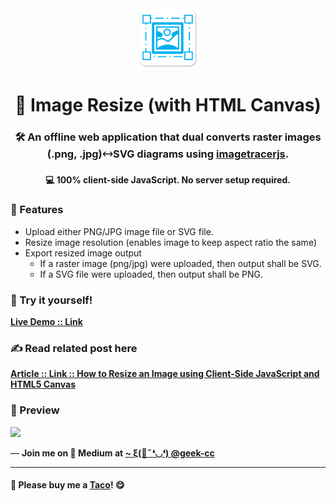 <div align="center">
  <img src="https://github.com/incubated-geek-cc/png-svg-convertor/raw/main/img/logo.png" width="96" alt="logo">

  # 📐 Image Resize (with HTML Canvas)

  ### 🛠️ An offline web application that dual converts raster images (.png, .jpg)🡘SVG diagrams using <a href="https://github.com/jankovicsandras/imagetracerjs" target="_blank">imagetracerjs</a>.

**💻 100% client-side JavaScript. No server setup required.**

<div align="left">

  ### 📌 Features

</div>
<div align="left">
	<ul>
		<li>Upload either PNG/JPG image file or SVG file.</li>
		<li>Resize image resolution (enables image to keep aspect ratio the same)</li>
		<li>Export resized image output
			<ul>
				<li>If a raster image (png/jpg) were uploaded, then output shall be SVG.</li>
				<li>If a SVG file were uploaded, then output shall be PNG.</li>
			</ul>
		</li>
	</ul>
</div>
</div>

### 🌟 Try it yourself!
[**Live Demo :: Link**](https://incubated-geek-cc.github.io/png-svg-convertor)

### ✍ Read related post here
[**Article :: Link :: How to Resize an Image using Client-Side JavaScript and HTML5 Canvas**](https://geek-cc.medium.com/how-to-resize-an-image-using-client-side-javascript-and-html5-canvas-2fff73d15d0)

### 👀 Preview
<img src='https://miro.medium.com/max/1050/1*Duxvrd0tozc_2CN4jNaSBg.png' width="800px" />

<p>— <b>Join me on 📝 <b>Medium</b> at <a href='https://medium.com/@geek-cc' target='_blank'>~ ξ(🎀˶❛◡❛) @geek-cc</a></b></p>

---

#### 🌮 Please buy me a <a href='https://www.buymeacoffee.com/geekcc' target='_blank'>Taco</a>! 😋